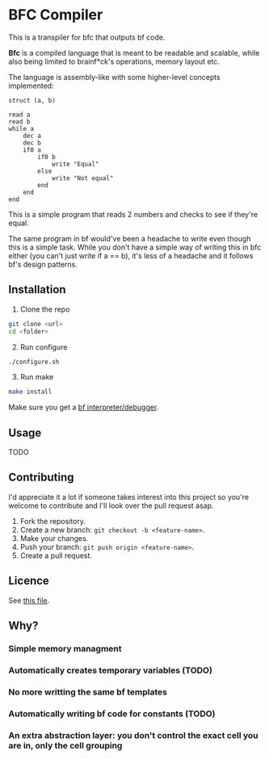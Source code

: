 # BFC Compiler

This is a transpiler for bfc that outputs bf code.

**Bfc** is a compiled language that is meant to be readable and scalable, while also being limited to brainf\*ck's operations, memory layout etc.

The language is assembly-like with some higher-level concepts implemented:

```bfc
struct (a, b)

read a
read b
while a
    dec a
    dec b
    if0 a
        if0 b
            write "Equal"
        else
            write "Not equal"
        end
    end
end
```

This is a simple program that reads 2 numbers and checks to see if they're equal.

The same program in bf would've been a headache to write even though this is a simple task. While you don't have a simple way of writing this in bfc either (you can't just write if a == b), it's less of a headache and it follows bf's design patterns.

## Installation

1. Clone the repo
```sh
git clone <url>
cd <folder>
```

2. Run configure
```sh
./configure.sh
```

3. Run make
```sh
make install
```

Make sure you get a [bf interpreter/debugger](https://github.com/andrewandreii/bf_ncurses_debugger).

## Usage

TODO

## Contributing

I'd appreciate it a lot if someone takes interest into this project so you're welcome to contribute and I'll look over the pull request asap.

1. Fork the repository.
2. Create a new branch: `git checkout -b <feature-name>`.
3. Make your changes.
4. Push your branch: `git push origin <feature-name>`.
5. Create a pull request.

## Licence

See [this file](LICENCE).

## Why?

### Simple memory managment
### Automatically creates temporary variables (TODO)
### No more writting the same bf templates
### Automatically writing bf code for constants (TODO)
### An extra abstraction layer: you don't control the exact cell you are in, only the cell grouping
